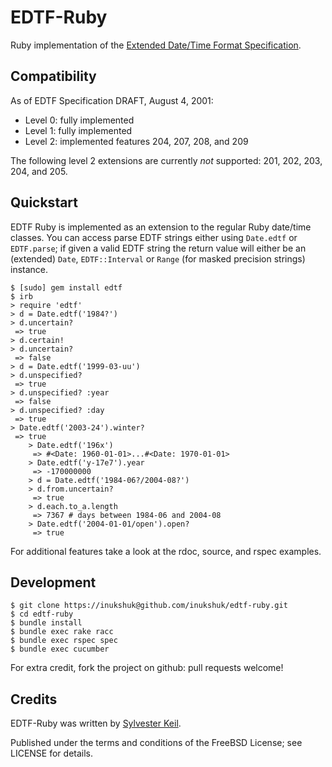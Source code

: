 EDTF-Ruby
=========

Ruby implementation of the [Extended Date/Time Format
Specification](http://www.loc.gov/standards/datetime/spec.html).


Compatibility
-------------

As of EDTF Specification DRAFT, August 4, 2001:

* Level 0: fully implemented
* Level 1: fully implemented
* Level 2: implemented features 204, 207, 208, and 209

The following level 2 extensions are currently _not_ supported: 201, 202, 203,
204, and 205.


Quickstart
----------

EDTF Ruby is implemented as an extension to the regular Ruby date/time classes.
You can access parse EDTF strings either using `Date.edtf` or `EDTF.parse`; if
given a valid EDTF string the return value will either be an (extended) `Date`,
`EDTF::Interval` or `Range` (for masked precision strings) instance.

    $ [sudo] gem install edtf
    $ irb
    > require 'edtf'
    > d = Date.edtf('1984?')
    > d.uncertain?
     => true
    > d.certain!
    > d.uncertain?               
     => false
    > d = Date.edtf('1999-03-uu')
    > d.unspecified?
     => true
    > d.unspecified? :year
     => false
    > d.unspecified? :day
     => true
    > Date.edtf('2003-24').winter?
     => true
		> Date.edtf('196x')
		 => #<Date: 1960-01-01>...#<Date: 1970-01-01>
		> Date.edtf('y-17e7').year
		 => -170000000
		> d = Date.edtf('1984-06?/2004-08?')
		> d.from.uncertain?
		 => true
		> d.each.to_a.length
		 => 7367 # days between 1984-06 and 2004-08
		> Date.edtf('2004-01-01/open').open?
		 => true
		

For additional features take a look at the rdoc, source, and rspec examples.


Development
-----------

    $ git clone https://inukshuk@github.com/inukshuk/edtf-ruby.git
    $ cd edtf-ruby
    $ bundle install
    $ bundle exec rake racc
    $ bundle exec rspec spec
    $ bundle exec cucumber

For extra credit, fork the project on github: pull requests welcome!

Credits
-------

EDTF-Ruby was written by [Sylvester Keil](http://sylvester.keil.or.at).

Published under the terms and conditions of the FreeBSD License; see LICENSE
for details.
